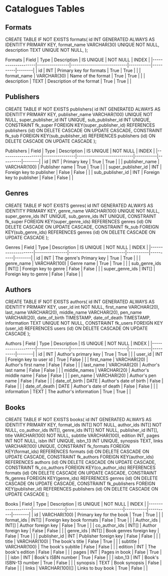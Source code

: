 # Catalogues Tables
## Formats
CREATE TABLE IF NOT EXISTS formats(
    id INT GENERATED ALWAYS AS IDENTITY PRIMARY KEY,
    format_name VARCHAR(30) UNIQUE NOT NULL,
    description TEXT UNIQUE NOT NULL,
);

Formats
| Field              | Type           | Description                | IS UNIQUE | NOT NULL | INDEX  |
|--------------------|----------------|----------------------------|-----------|----------|--------|
| id                 | INT            | Primary key for formats    | True      | True     |  |
| format_name        | VARCHAR(30)    | Name of the format         | True      | True     |  |
| description        | TEXT           | Description of the format  | True      | True     |  |

## Publishers
CREATE TABLE IF NOT EXISTS publishers(
    id INT GENERATED ALWAYS AS IDENTITY PRIMARY KEY,
    publisher_name VARCHAR(100) UNIQUE NOT NULL,
    super_publisher_id INT UNIQUE,
    sub_publisher_id INT UNIQUE,
    CONSTRAINT fk_super FOREIGN KEY(super_publisher_id)
        REFERENCES publishers (id)
        ON DELETE CASCADE
        ON UPDATE CASCADE,
    CONSTRAINT fk_sub FOREIGN KEY(sub_publisher_id)
        REFERENCES publishers (id)
        ON DELETE CASCADE
        ON UPDATE CASCADE
);

Publishers
| Field              | Type           | Description                | IS UNIQUE | NOT NULL | INDEX  |
|--------------------|----------------|----------------------------|-----------|----------|--------|
| id                 | INT            | Primary key                | True      | True     |  |
| publisher_name     | VARCHAR(100)   | Publisher name             | True      | True     |  |
| super_publisher_id | INT            | Foreign key to publisher   | False     | False    |  |
| sub_publisher_id   | INT            | Foreign key to publisher   | False     | False    |  |

## Genres
CREATE TABLE IF NOT EXISTS genres(
    id INT GENERATED ALWAYS AS IDENTITY PRIMARY KEY,
    genre_name VARCHAR(100) UNIQUE NOT NULL,
    super_genre_ids INT UNIQUE,
    sub_genre_ids INT UNIQUE,
    CONSTRAINT fk_super FOREIGN KEY(super_genre_ids)
        REFERENCES genres (id)
        ON DELETE CASCADE
        ON UPDATE CASCADE,
    CONSTRAINT fk_sub FOREIGN KEY(sub_genre_ids)
        REFERENCES genres (id)
        ON DELETE CASCADE
        ON UPDATE CASCADE
);

Genres
| Field              | Type           | Description                | IS UNIQUE | NOT NULL | INDEX  |
|--------------------|----------------|----------------------------|-----------|----------|--------|
| id                 | INT            | The genre's Primary key    | True      | True     |  |
| genre_name         | VARCHAR(100)   | Genre name                 | True      | True     |  |
| sub_genre_ids      | INT[]          | Foreign key to genre       | False     | False    |  |
| super_genre_ids    | INT[]          | Foreign key to genre       | False     | False    |  |

## Authors
CREATE TABLE IF NOT EXISTS authors(
    id INT GENERATED ALWAYS AS IDENTITY PRIMARY KEY,
    user_id int NOT NULL,
    first_name VARCHAR(20),
    last_name VARCHAR(20),
    middle_name VARCHAR(20),
    pen_name VARCHAR(20),
    date_of_birth TIMESTAMP,
    date_of_death TIMESTAMP,
    information TEXT UNIQUE NOT NULL,
    CONSTRAINT fk_users FOREIGN KEY (user_id)
        REFERENCES users (id)
        ON DELETE CASCADE
        ON UPDATE CASCADE
);

Authors
| Field              | Type           | Description                | IS UNIQUE | NOT NULL | INDEX  |
|--------------------|----------------|----------------------------|-----------|----------|--------|
| id                 | INT            | Author's primary key       | True      | True     |  |
| user_id            | INT            | Foreign key to user id     | True      | False    |  |
| first_name         | VARCHAR(20)    | Author's first name        | False     | False    |  |
| last_name          | VARCHAR(20)    | Author's last name         | False     | False    |  |
| middle_names       | VARCHAR(20)    | Author's middle name       | False     | False    |  |
| pen_name           | VARCHAR(20)    | Author's pen name          | False     | False    |  |
| date_of_birth      | DATE           | Author's date of birth     | False     | False    |  |
| date_of_death      | DATE           | Author's date of death     | False     | False    |  |
| information        | TEXT           | The author's information   | True      | True     |  |

## Books
CREATE TABLE IF NOT EXISTS books(
    id INT GENERATED ALWAYS AS IDENTITY PRIMARY KEY,
    format_ids INT[] NOT NULL,
    author_ids INT[] NOT NULL,
    co_author_ids INT[],
    genre_ids INT[] NOT NULL,
    publisher_id INT[],
    title VARCHAR(100) NOT NULL,
    subtitle VARCHAR(100),
    edition INT,
    pages INT NOT NULL,
    isbn INT UNIQUE,
    isbn_13 INT UNIQUE,
    synopsis TEXT,
    links VARCHAR(100) UNIQUE,
    CONSTRAINT fk_formats FOREIGN KEY(format_ids)
        REFERENCES formats (id)
        ON DELETE CASCADE
        ON UPDATE CASCADE,
    CONSTRAINT fk_authors FOREIGN KEY(author_ids)
        REFERENCES authors (id)
        ON DELETE CASCADE
        ON UPDATE CASCADE,
    CONSTRAINT fk_co_authors FOREIGN KEY(co_author_ids)
        REFERENCES formats (id)
        ON DELETE CASCADE
        ON UPDATE CASCADE,
    CONSTRAINT fk_genres FOREIGN KEY(genre_ids)
        REFERENCES genres (id)
        ON DELETE CASCADE
        ON UPDATE CASCADE,
    CONSTRAINT fk_publishers FOREIGN KEY(publisher_id)
        REFERENCES publishers (id)
        ON DELETE CASCADE
        ON UPDATE CASCADE
);

Books
| Field              | Type           | Description                | IS UNIQUE | NOT NULL | INDEX  |
|--------------------|----------------|----------------------------|-----------|----------|--------|
| id                 | VARCHAR(100)   | Primary key for the book   | True      | True     |  |
| format_ids         | INT[]          | Foreign key book formats   | False     | True     |  |
| Author_ids         | INT[]          | Author foreign key         | False     | True     |  |
| co_author_ids      | INT[]          | Author foreign key         | False     | False    |  |
| genre_ids          | INT[]          | Book genres foreign key    | False     | True     |  |
| publisher_id       | INT            | Publisher foreign key      | False     | False    |  |
| title              | VARCHAR(100)   | The book's title           | False     | True     |  |
| subtitle           | VARCHAR(100)   | The book's subitile        | False     | False    |  |
| edition            | INT            | The book's edition         | False     | False    |  |
| pages              | INT            | Pages in book              | False     | True     |  |
| isbn               | INT            | Book's ISBN number         | True      | False    |  |
| isbn_13            | INT            | Book's ISBN-13 number      | True      | False    |  |
| synopsis           | TEXT           | Book synopsis              | False     | False    |  |
| links              | VARCHAR(100)[] | Links to buy book          | True      | False    |  |
